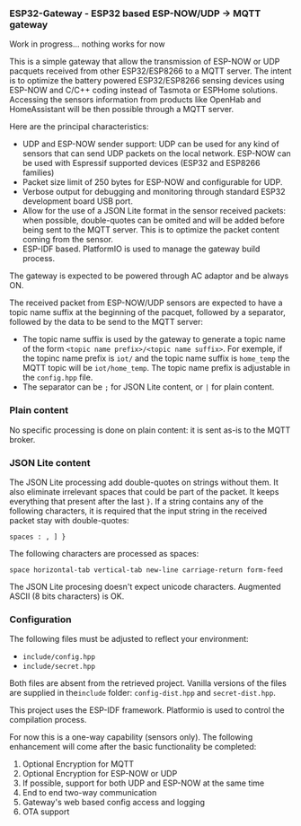 ### ESP32-Gateway - ESP32 based ESP-NOW/UDP -> MQTT gateway

Work in progress... nothing works for now

This is a simple gateway that allow the transmission of ESP-NOW or UDP pacquets received from other ESP32/ESP8266 to a MQTT server. The intent is to optimize the battery powered ESP32/ESP8266 sensing devices using ESP-NOW and C/C++ coding instead of Tasmota or ESPHome solutions. Accessing the sensors information from products like OpenHab and HomeAssistant will be then possible through a MQTT server.

Here are the principal characteristics:

- UDP and ESP-NOW sender support: UDP can be used for any kind of sensors that can send UDP packets on the local network. ESP-NOW can be used with Espressif supported devices (ESP32 and ESP8266 families)
- Packet size limit of 250 bytes for ESP-NOW and configurable for UDP.
- Verbose output for debugging and monitoring through standard ESP32 development board USB port.
- Allow for the use of a JSON Lite format in the sensor received packets: when possible, double-quotes can be omited and will be added before being sent to the MQTT server. This is to optimize the packet content coming from the sensor.
- ESP-IDF based. PlatformIO is used to manage the gateway build process.

The gateway is expected to be powered through AC adaptor and be always ON.

The received packet from ESP-NOW/UDP sensors are expected to have a topic name suffix at the beginning of the pacquet, followed by a separator, followed by the data to be send to the MQTT server:

- The topic name suffix is used by the gateway to generate a topic name of the form `<topic name prefix>/<topic name suffix>`. For exemple, if the topinc name prefix is `iot/` and the topic name suffix is `home_temp` the MQTT topic will be `iot/home_temp`. The topic name prefix is adjustable in the `config.hpp` file.
- The separator can be `;` for JSON Lite content, or `|` for plain content.

### Plain content

No specific processing is done on plain content: it is sent as-is to the MQTT broker.

### JSON Lite content

The JSON Lite processing add double-quotes on strings without them. It also eliminate irrelevant spaces that could be part of the packet. It keeps everything that present after the last `}`. If a string contains any of the following characters, it is required that the input string in the received packet stay with double-quotes:

```spaces : , ] }```

The following characters are processed as spaces:

```space horizontal-tab vertical-tab new-line carriage-return form-feed```

The JSON Lite procesing doesn't expect unicode characters. Augmented ASCII (8 bits characters) is OK.

### Configuration

The following files must be adjusted to reflect your environment:

- `include/config.hpp`
- `include/secret.hpp`

Both files are absent from the retrieved project. Vanilla versions of the files are supplied in the`include` folder: `config-dist.hpp` and `secret-dist.hpp`.

This project uses the ESP-IDF framework. Platformio is used to control the compilation process. 

For now this is a one-way capability (sensors only). The following enhancement will come after the basic functionality be completed:

1) Optional Encryption for MQTT
2) Optional Encryption for ESP-NOW or UDP
3) If possible, support for both UDP and ESP-NOW at the same time
3) End to end two-way communication
4) Gateway's web based config access and logging
5) OTA support
